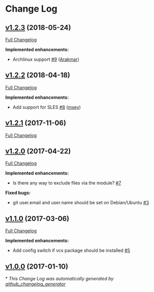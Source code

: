# Change Log

## [v1.2.3](https://github.com/bodgit/puppet-etckeeper/tree/v1.2.3) (2018-05-24)
[Full Changelog](https://github.com/bodgit/puppet-etckeeper/compare/v1.2.2...v1.2.3)

**Implemented enhancements:**

- Archlinux support [\#9](https://github.com/bodgit/puppet-etckeeper/pull/9) ([Arakmar](https://github.com/Arakmar))

## [v1.2.2](https://github.com/bodgit/puppet-etckeeper/tree/v1.2.2) (2018-04-18)
[Full Changelog](https://github.com/bodgit/puppet-etckeeper/compare/v1.2.1...v1.2.2)

**Implemented enhancements:**

- Add support for SLES [\#8](https://github.com/bodgit/puppet-etckeeper/pull/8) ([mxey](https://github.com/mxey))

## [v1.2.1](https://github.com/bodgit/puppet-etckeeper/tree/v1.2.1) (2017-11-06)
[Full Changelog](https://github.com/bodgit/puppet-etckeeper/compare/v1.2.0...v1.2.1)

## [v1.2.0](https://github.com/bodgit/puppet-etckeeper/tree/v1.2.0) (2017-04-22)
[Full Changelog](https://github.com/bodgit/puppet-etckeeper/compare/v1.1.0...v1.2.0)

**Implemented enhancements:**

- Is there any way to exclude files via the module? [\#7](https://github.com/bodgit/puppet-etckeeper/issues/7)

**Fixed bugs:**

- git user.email and user.name should be set on Debian/Ubuntu [\#3](https://github.com/bodgit/puppet-etckeeper/issues/3)

## [v1.1.0](https://github.com/bodgit/puppet-etckeeper/tree/v1.1.0) (2017-03-06)
[Full Changelog](https://github.com/bodgit/puppet-etckeeper/compare/v1.0.0...v1.1.0)

**Implemented enhancements:**

- Add config switch if vcs package should be installed [\#5](https://github.com/bodgit/puppet-etckeeper/issues/5)

## [v1.0.0](https://github.com/bodgit/puppet-etckeeper/tree/v1.0.0) (2017-01-10)


\* *This Change Log was automatically generated by [github_changelog_generator](https://github.com/skywinder/Github-Changelog-Generator)*